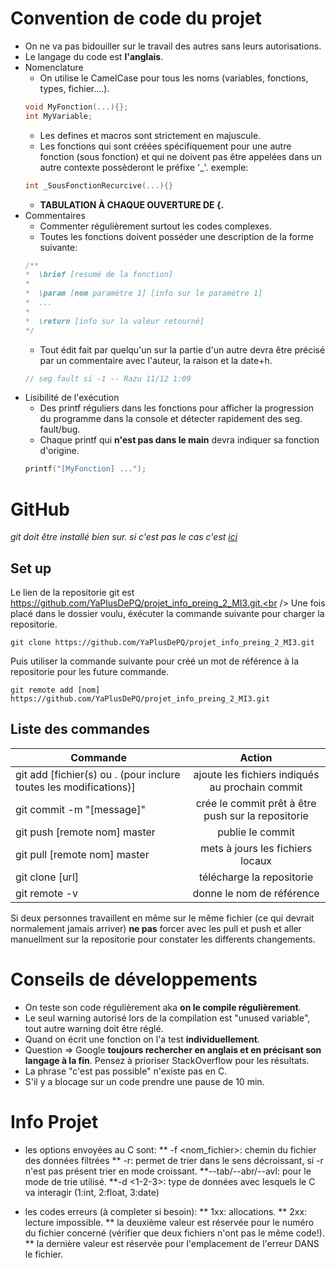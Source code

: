 <!--








 /!\ Faire Ctrl-Maj-V /!\ 
 
 
 
 
 
 
 
 
 
 
 -->
# Convention de code du projet

* On ne va pas bidouiller sur le travail des autres sans leurs autorisations.
* Le langage du code est **l'anglais**.
* Nomenclature
    * On utilise le CamelCase pour tous les noms (variables, fonctions, types, fichier....).
    ```C
    void MyFonction(...){}; 
    int MyVariable;
    ```
    * Les defines et macros sont strictement en majuscule.
    * Les fonctions qui sont créées spécifiquement pour une autre fonction (sous fonction) et qui ne doivent pas être appelées dans un autre contexte 
    possèderont le préfixe '\_'. exemple: 
    ```C
    int _SousFonctionRecurcive(...){}
    ```
    * **TABULATION À CHAQUE OUVERTURE DE {.**
* Commentaires
    * Commenter régulièrement surtout les codes complexes.
    * Toutes les fonctions doivent posséder une description de la forme suivante:
    ```C
    /**
    *  \brief [resumé de la fonction]
    *
    *  \param [nom paramètre 1] [info sur le paramètre 1]
    *  ...
    *
    *  \return [info sur la valeur retourné]
    */
    ```
    * Tout édit fait par quelqu'un sur la partie d'un autre devra être précisé par un commentaire avec l'auteur, la raison et la date+h.
    ```C 
    // seg fault si -1 -- Razu 11/12 1:09
    ```
* Lisibilité de l'exécution
    * Des printf réguliers dans les fonctions pour afficher la progression du programme dans la console et détecter rapidement des seg. fault/bug.
    * Chaque printf qui **n'est pas dans le main** devra indiquer sa fonction d'origine. 
    ```C 
    printf("[MyFonction] ...");
    ```

# GitHub
_git doit être installé bien sur. si c'est pas le cas c'est [ici](https://git-scm.com/downloads)_

## Set up
Le lien de la repositorie git est https://github.com/YaPlusDePQ/projet_info_preing_2_MI3.git.<br />
Une fois placé dans le dossier voulu, éxécuter la commande suivante pour charger la repositorie.
```
git clone https://github.com/YaPlusDePQ/projet_info_preing_2_MI3.git
```
Puis utiliser la commande suivante pour créé un mot de référence à la repositorie pour les future commande.
```
git remote add [nom] https://github.com/YaPlusDePQ/projet_info_preing_2_MI3.git
```

## Liste des commandes 
    
| Commande  | Action |
| ------------- |:-------------:|
| git add [fichier(s) ou . (pour inclure toutes les modifications)] |ajoute les fichiers indiqués au prochain commit |
| git commit -m "[message]" | crée le commit prêt à être push sur la repositorie |
| git push [remote nom] master | publie le commit |
| git pull [remote nom] master | mets à jours les fichiers locaux |
| git clone [url] | télécharge la repositorie |
| git remote -v | donne le nom de référence |

Si deux personnes travaillent en même sur le même fichier (ce qui devrait normalement jamais arriver) **ne pas** forcer avec les pull et push et aller manuellment sur la repositorie pour constater les differents changements. 

# Conseils de développements

* On teste son code régulièrement aka **on le compile régulièrement**.
* Le seul warning autorisé lors de la compilation est "unused variable", tout autre warning doit être réglé.
* Quand on écrit une fonction on l'a test **individuellement**.
* Question => Google **toujours rechercher en anglais et en précisant son langage à la fin**. Pensez à prioriser StackOverflow pour les résultats.
* La phrase "c'est pas possible" n'existe pas en C.
* S'il y a blocage sur un code prendre une pause de 10 min.

# Info Projet

* les options envoyées au C sont:
** -f <nom_fichier>: chemin du fichier des données filtrées 
** -r: permet de trier dans le sens décroissant, si -r n'est pas présent trier en mode croissant.
**--tab/--abr/--avl: pour le mode de trie utilisé.
**-d <1-2-3>: type de données avec lesquels le C va interagir (1:int, 2:float, 3:date)

* les codes erreurs (à completer si besoin):
** 1xx: allocations.
** 2xx: lecture impossible.
** la deuxième valeur est réservée pour le numéro du fichier concerné (vérifier que deux fichiers n'ont pas le même code!).
** la dernière valeur est réservée pour l'emplacement de l'erreur DANS le fichier.

